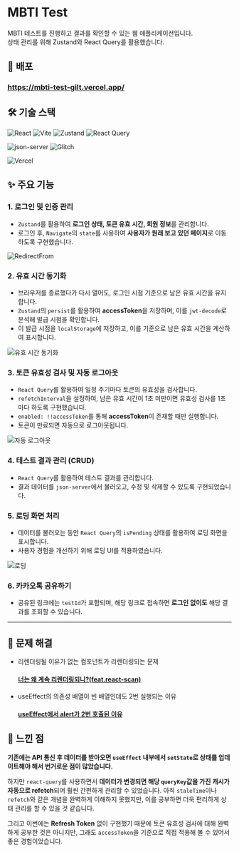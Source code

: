# MBTI Test

MBTI 테스트를 진행하고 결과를 확인할 수 있는 웹 애플리케이션입니다.  
상태 관리를 위해 Zustand와 React Query를 활용했습니다.  

## 🚀 배포 
### https://mbti-test-gilt.vercel.app/

## 🛠️ 기술 스택

![React](https://img.shields.io/badge/React-61DAFB?style=for-the-badge&logo=react&logoColor=white)
![Vite](https://img.shields.io/badge/Vite-646CFF?style=for-the-badge&logo=vite&logoColor=white)
![Zustand](https://img.shields.io/badge/Zustand-000000?style=for-the-badge&logo=zustand&logoColor=white)
![React Query](https://img.shields.io/badge/React%20Query-FF4154?style=for-the-badge&logo=reactquery&logoColor=white)

![json-server](https://img.shields.io/badge/json--server-333333?style=for-the-badge&logo=json&logoColor=white)
![Glitch](https://img.shields.io/badge/Glitch-2800ff?style=for-the-badge&logo=glitch&logoColor=white)

![Vercel](https://img.shields.io/badge/Vercel-000000?style=for-the-badge&logo=vercel&logoColor=white)

## ✨ 주요 기능

### 1. 로그인 및 인증 관리  
- `Zustand`를 활용하여 **로그인 상태, 토큰 유효 시간, 회원 정보**를 관리합니다.
- 로그인 후, `Navigate`의 `state`를 사용하여 **사용자가 원래 보고 있던 페이지**로 이동하도록 구현했습니다.
  
![RedirectFrom](https://github.com/user-attachments/assets/f91b53af-03f8-4af9-9bd4-f5fa112cf6f2)

### 2. 유효 시간 동기화   
- 브라우저를 종료했다가 다시 열어도, 로그인 시점 기준으로 남은 유효 시간을 유지합니다.
- `Zustand`의 `persist`를 활용하여 **accessToken**을 저장하며, 이를 `jwt-decode`로 분석해 발급 시점을 확인합니다.
- 이 발급 시점을 `localStorage`에 저장하고, 이를 기준으로 남은 유효 시간을 계산하여 표시합니다.
  
![유효 시간 동기화](https://github.com/user-attachments/assets/6abec995-1f3b-46a2-ad8f-6ec924b17b56)

### 3. 토큰 유효성 검사 및 자동 로그아웃  
- `React Query`를 활용하여 일정 주기마다 토큰의 유효성을 검사합니다.
- `refetchInterval`을 설정하여, 남은 유효 시간이 1초 미만이면 유효성 검사를 1초마다 하도록 구현했습니다.
- `enabled: !!accessToken`를 통해 **accessToken**이 존재할 때만 실행합니다.
- 토큰이 만료되면 자동으로 로그아웃됩니다.
  
![자동 로그아웃](https://github.com/user-attachments/assets/c2d78efd-6e88-4272-bda4-8362b58a1590)

### 4. 테스트 결과 관리 (CRUD)  
- `React Query`를 활용하여 테스트 결과를 관리합니다.  
- 결과 데이터를 `json-server`에서 불러오고, 수정 및 삭제할 수 있도록 구현되었습니다.  

### 5. 로딩 화면 처리  
- 데이터를 불러오는 동안 `React Query`의 `isPending` 상태를 활용하여 로딩 화면을 표시합니다.  
- 사용자 경험을 개선하기 위해 로딩 UI를 적용하였습니다.
  
![로딩](https://github.com/user-attachments/assets/a8ad5e68-a3e8-4401-8548-fccb5cffca30)

### 6. 카카오톡 공유하기  
- 공유된 링크에는 `testId`가 포함되며, 해당 링크로 접속하면 **로그인 없이도** 해당 결과를 조회할 수 있습니다.

---

## 📝 문제 해결

- 리렌더링될 이유가 없는 컴포넌트가 리렌더링되는 문제
  #### [너는 왜 계속 리렌더링되니?(feat.react-scan)](https://dlawi0108.tistory.com/67)

- useEffect의 의존성 배열이 빈 배열인데도 2번 실행되는 이유
  #### [useEffect에서 alert가 2번 호출된 이유](https://dlawi0108.tistory.com/66)

## 🤔 느낀 점

**기존에는 API 통신 후 데이터를 받아오면 `useEffect` 내부에서 `setState`로 상태를 업데이트해야 해서 번거로운 점이 많았습니다.** 

하지만 `react-query`를 사용하면서 **데이터가 변경되면 해당 `queryKey`값을 가진 캐시가 자동으로 refetch**되어 훨씬 간편하게 관리할 수 있었습니다.
아직 `staleTime`이나 `refetch`와 같은 개념을 완벽하게 이해하지 못했지만, 이를 공부하면 더욱 편리하게 상태 관리를 할 수 있을 것 같습니다.

그리고 이번에는 **Refresh Token** 없이 구현했기 때문에 토큰 유효성 검사에 대해 완벽하게 공부한 것은 아니지만, 그래도 `accessToken`을 기준으로 직접 적용해 볼 수 있어서 좋은 경험이었습니다.
